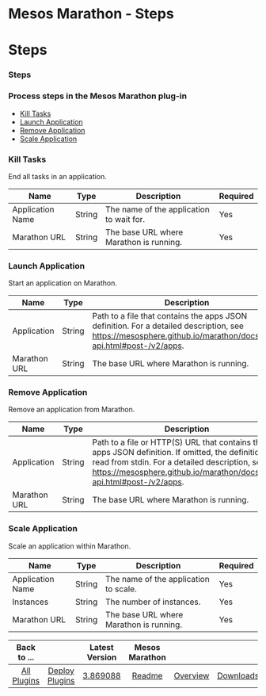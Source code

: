 
Mesos Marathon - Steps
======================

# Steps


### Steps




### Process steps in the Mesos Marathon plug-in

* [Kill Tasks](#kill_tasks)
* [Launch Application](#launch_application)
* [Remove Application](#remove_application)
* [Scale Application](#scale_application)


### Kill Tasks

End all tasks in an application.


| Name | Type | Description | Required |
| --- | --- | --- | --- |
| Application Name | String | The name of the application to wait for. | Yes |
| Marathon URL | String | The base URL where Marathon is running. | Yes |



### Launch Application

Start an application on Marathon.


| Name | Type | Description | Required |
| --- | --- | --- | --- |
| Application | String | Path to a file that contains the apps JSON definition. For a detailed description, see https://mesosphere.github.io/marathon/docs/rest-api.html#post-/v2/apps. | Yes |
| Marathon URL | String | The base URL where Marathon is running. | Yes |



### Remove Application

Remove an application from Marathon.


| Name | Type | Description | Required |
| --- | --- | --- | --- |
| Application | String | Path to a file or HTTP(S) URL that contains the apps JSON definition. If omitted, the definition is read from stdin. For a detailed description, see https://mesosphere.github.io/marathon/docs/rest-api.html#post-/v2/apps. | Yes |
| Marathon URL | String | The base URL where Marathon is running. | Yes |



### Scale Application

Scale an application within Marathon.


| Name | Type | Description | Required |
| --- | --- | --- | --- |
| Application Name | String | The name of the application to scale. | Yes |
| Instances | String | The number of instances. | Yes |
| Marathon URL | String | The base URL where Marathon is running. | Yes |




|Back to ...||Latest Version|Mesos Marathon |||
| :---: | :---: | :---: | :---: | :---: | :---: |
|[All Plugins](../../index.md)|[Deploy Plugins](../README.md)|[3.869088](https://raw.githubusercontent.com/UrbanCode/IBM-UCD-PLUGINS/main/files/mesos-marathon/mesos-marathon-3.869088.zip)|[Readme](README.md)|[Overview](overview.md)|[Downloads](downloads.md)|
